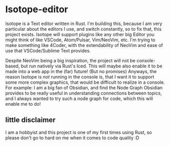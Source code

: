 # Isotope-editor
Isotope is a Text editor written in Rust.
I'm building this, because I am very particular about the editors I use, and switch constantly, so to fix that, this project exists.
Isotope will support plugins like any other big Editor you might think of like VSCode, Atom/Pulsar, Vim/NeoVim, etc.
I'm trying to make something like 4Coder, with the extendability of NeoVim and ease of use that VSCode/Sublime Text provides.

Despite NeoVim being a big inspiration, the project will not be console-based, but run natively via Rust's Iced. 
This will maybe also enable it to be made into a web app in the (far) future! (But no promises)
Anyways, the reason Isotope is *not* running in the console is, that I want it to support some more complex graphics, that would be difficult to realize in a console.
For example: I am a big fan of Obsidian, and find the Node Graph Obsidian provides to be really useful in understanding connections between topics, and I always wanted to try such a node graph for code, which this will enable me to do!

## little disclaimer
I am a hobbyist and this project is one of my first times using Rust, so please don't go to hard on me when it comes to code quality :D
